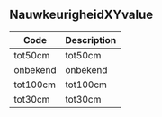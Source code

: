 ## NauwkeurigheidXYvalue				
				
|	Code	|	Description	|
|	---	|	---	|
|	tot50cm	|	tot50cm	|
|	onbekend	|	onbekend	|
|	tot100cm	|	tot100cm	|
|	tot30cm	|	tot30cm	|
